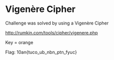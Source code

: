 # Vigenère Cipher

Challenge was solved by using a Vigenère Cipher

http://rumkin.com/tools/cipher/vigenere.php

Key = orange

Flag: 10an{tuco_ub_nbn_ptn_fyuc}

